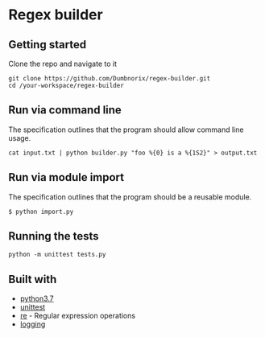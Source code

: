 # Regex builder

## Getting started

Clone the repo and navigate to it

```
git clone https://github.com/Dumbnorix/regex-builder.git
cd /your-workspace/regex-builder
```

## Run via command line

The specification outlines that the program should allow command line usage.

`cat input.txt | python builder.py "foo %{0} is a %{1S2}" > output.txt`

## Run via module import

The specification outlines that the program should be a reusable module.

`$ python import.py`

## Running the tests

`python -m unittest tests.py`

## Built with

* [python3.7](https://www.python.org/downloads/release/python-370/)
* [unittest](https://docs.python.org/3/library/unittest.html)
* [re](https://docs.python.org/3/library/re.html) - Regular expression operations
* [logging](https://docs.python.org/3/library/logging.html)